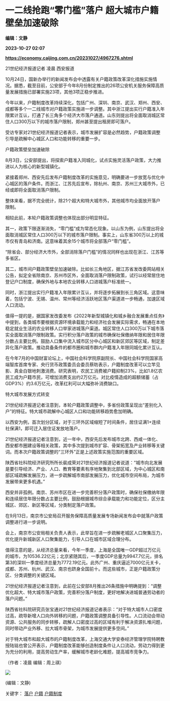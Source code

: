 # 一二线抢跑“零门槛”落户 超大城市户籍壁垒加速破除
**编辑：文静**

**2023-10-27 02:07**

**https://economy.caijing.com.cn/20231027/4967276.shtml**

21世纪经济报道记者 凌晨 西安报道

10月24日，国新办举行的新闻发布会中透露有关户籍政策改革深化措施实施情况。据悉，截至目前，公安部于今年8月份制定推出的26项公安机关服务保障高质量发展措施已部署实施23项，其他3项正稳步推进。

今年以来，户籍制度改革持续深化，包括广州、深圳、南京、武汉、郑州、西安、成都等多个一二线城市对户籍政策实施进一步调整。其中浙江提出实行户籍准入年限累计互认，打通了长三角多个经济大市落户通道。山东则提出将全面取消城区常住人口300万以下的城市落户限制，郑州甚至提出租房即可落户。

受访专家对21世纪经济报道记者表示，城市发展扩容是必然趋势，户籍政策调整引导是疏解中心城区人口和功能转移的重要一步。

户籍政策壁垒加速破除

8月3日，公安部提出，将探索户籍准入同城化，试点实施灵活落户政策，大力推进以人为核心的新型城镇化。

紧接着郑州、西安先后发布户籍制度改革的实施意见，明确要进一步放宽与优化中心城区的落户条件。而浙江、江苏先后宣布，除杭州、南京、苏州三大城市外，已经或即将全面取消落户限制。

整体来看，据不完全统计，除21个超大和特大城市外，其他城市均全面放开落户限制。

相较此前，本轮户籍政策调整也体现出部分明显特征。

其一，政策下限逐渐消失，“零门槛”成为常态化现象。以山东为例，山东提出将全面取消城区常住人口300万以下的城市落户限制。事实上，山东省300万以上的城市仅有青岛和济南。这意味着其余15个城市将全部落户“零门槛”。

“除省会、部分经济大市外，全部消除落户门槛”的情况同样也出现在浙江、江苏等多省区。

其二，城市间户籍政策壁垒加速破除。比如长三角地区，据江苏省发改委网站相关公告，拟定全省除南京、苏州市区外，全面取消落户限制政策，试行以经常居住地登记户口制度，确保外地与本地农业转移人口进城落户标准统一。

同时，浙江提出实行户籍准入年限累计互认，并将逐步拓展到长三角区域。这意味着，包括宁波、无锡、温州、常州等经济活跃地区落户渠道进一步畅通，加速区域人口流动。

值得一提的是，据国家发改委发布《2022年新型城镇化和城乡融合发展重点任务》中提到，各类城市要根据资源环境承载能力和经济社会发展实际需求，畅通在本地稳定就业生活的农业转移人口举家进城落户渠道。城区常住人口300万以下城市落实全面取消落户限制政策。实行积分落户政策的城市确保社保缴纳年限和居住年限分数占主要比例。鼓励人口集中流入城市区分中心城区和新区郊区等区域，制定差异化落户政策。推动具备条件的都市圈和城市群内户籍准入年限同城化累计互认。

在今年7月的中国财富论坛上，中国社会科学院原副院长、中国社会科学院国家高端智库首席专家、央行货币政策委员会委员蔡昉表示，户籍制度改革可以立竿见影、真金白银地刺激消费。研究表明，农民工消费被户籍抑制23%，比如1.8亿农民工成为户籍市民，可增加消费支出约2万亿元。对比疫情造成的超额储蓄（占GDP3%）约3.6万亿元，改革红利可以大幅弥补消费缺口。

特大城市发展方式转变

21世纪经济报道记者注意到，本轮户籍政策调整中，多省份政策呈现出“差别化入户”的特征。特大城市疏解中心城区人口和功能转移趋势愈加明确。

以西安为例，首次划分区域，对于三环外区域缩短了时间条件，居住证满1+连续社保满1，即可迁入居住证发放地落户。

21世纪经济报道记者注意到，近一年中，西安先后发布城市北跨、西咸一体化、西安都市圈建设等相关政策，其中多次提到城市扩容、骨架拓宽及产业转移等关键词。而本次户籍政策调整的“三环外”正是上述政策实施范围的重要区域。

陕西省社科院经济研究所所长裴成荣对21世纪经济报道记者说道：“城市向北发展是要引导经济、产业、人口、教育等要素有序地聚集到北部区域，为中心城区和南部区域疏解发展压力，进一步疏解城市南部发展压力，优化城市空间布局，为城市发展带来更多机遇。”

西安并非孤例。南京、苏州市区在进一步完善积分落户政策时，确保社保缴纳年限和连续居住年限分数占主要比例，鼓励根据城市综合承载能力和功能定位，区分主城区、郊区、新区等区域，分类制定落户政策。

在9月13日，南京市公安局召开服务保障高质量发展专场新闻发布会中就落户政策调整进行进一步说明。

会上，南京市公安局相关负责人表示，此举旨在进一步疏解老城区人口聚集压力，优化提升新城新区人口聚集能力，引导人口在城市区域合理分布。

值得注意的是，从经济总量来看，今年一季度，上海是全国唯一GDP超过万亿元的城市，为10536.22亿元；北京紧随其后，一季度GDP总量为9947.7亿元，排名第3的深圳一季度经济总量为7772.19亿元。此外广州、重庆逼近7000亿元关卡，成都、苏州、杭州、武汉、南京也跻身全国前十。而这些城市，正是户籍政策分区、分类调整的关键区域。

21世纪经济报道记者注意到，此前在公安部8月推出26条措施中明确提到：“调整优化超大、特大城市落户政策，完善积分落户制度，更好地解决进城普通劳动者的落户问题。”

陕西省社科院研究员张宝通对21世纪经济报道记者表示：“对于特大城市人口密度过高，疏导新增人口向外转移的问题，户籍政策调整具备引导性。人口流动会带动资源、公共服务的同步转移，疏解人口密度过高的区域有利于解决资源扎堆问题，同时带动产业外移、拉大城市骨架，为城市发展提供更多空间。”

对于特大城市和超大城市的户籍制度改革，上海交通大学安泰经济管理学院特聘教授陆铭也曾公开表示，户籍制度改革能够创造制度条件让人口流动，劳动力得到更为充分的利用，提高劳动生产率，缓解城市老龄化难题，提高城市竞争力。

（作者：凌晨 编辑：周上祺）

![](https://tx1.cdn.caijing.com.cn/2014-03-27/114048455.jpg)

(编辑：文静)

关键字： [落户](https://app.caijing.com.cn/tags.php?tag=%E8%90%BD%E6%88%B7 "落户") [户籍](https://app.caijing.com.cn/tags.php?tag=%E6%88%B7%E7%B1%8D "户籍") [户籍制度](https://app.caijing.com.cn/tags.php?tag=%E6%88%B7%E7%B1%8D%E5%88%B6%E5%BA%A6 "户籍制度")